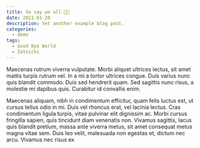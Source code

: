```yaml
---
title: So say we all ✊🏻
date: 2021-01-20
description: Yet another example blog post.
categories:
  - demo
tags:
  - Good Bye World
  - Zatoichi
---
```


Maecenas rutrum viverra vulputate. Morbi aliquet ultrices lectus, sit amet mattis turpis rutrum vel. In a mi a tortor ultrices congue. Duis varius nunc quis blandit commodo. Duis sed hendrerit quam. Sed sagittis nunc risus, a molestie mi dapibus quis. Curabitur id convallis enim.

Maecenas aliquam, nibh in condimentum efficitur, quam felis luctus est, ut cursus tellus odio in mi. Duis vel rhoncus erat, vel lacinia lectus. Cras condimentum ligula turpis, vitae pulvinar elit dignissim ac. Morbi cursus fringilla sapien, quis tincidunt diam venenatis non. Vivamus sagittis, lacus quis blandit pretium, massa ante viverra metus, sit amet consequat metus magna vitae sem. Duis leo velit, malesuada non egestas et, dictum nec arcu. Vivamus nec risus ex
